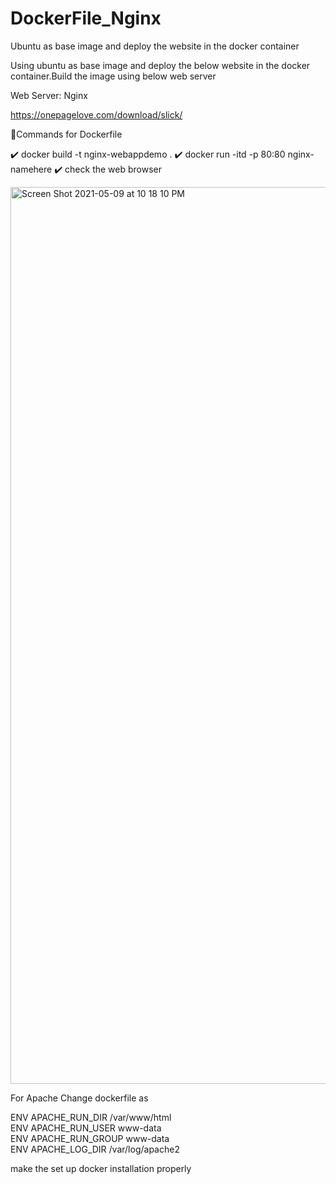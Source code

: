 # DockerFile_Nginx
Ubuntu as base image and deploy the  website in the docker container

Using ubuntu as base image and deploy the below website in the docker container.Build the image using  below web server

Web Server: Nginx

https://onepagelove.com/download/slick/



🔴Commands for Dockerfile

 ✔️ docker build -t nginx-webappdemo .
 ✔️ docker run -itd -p 80:80 nginx-namehere
 ✔️ check the web browser

<img width="1435" alt="Screen Shot 2021-05-09 at 10 18 10 PM" src="https://user-images.githubusercontent.com/63836841/117599162-48e0fa80-b117-11eb-9b79-08a155334e71.png">


For Apache  Change dockerfile as   

ENV APACHE_RUN_DIR /var/www/html  
ENV APACHE_RUN_USER www-data  
ENV APACHE_RUN_GROUP www-data  
ENV APACHE_LOG_DIR /var/log/apache2  

make the set up docker installation properly 
